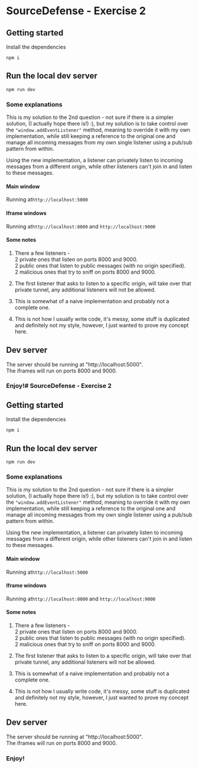# SourceDefense - Exercise 2

## Getting started

Install the dependencies

```
npm i
```

## Run the local dev server
```
npm run dev
```

### Some explanations
This is my solution to the 2nd question - not sure if there is a simpler solution, (I actually hope there is!) :), but my solution is to take control over the ```"window.addEventListener"``` method, meaning to override it with my own implementation, while still keeping a reference to the original one and manage all incoming messages from my own single listener using a pub/sub pattern from within.

Using the new implementation, a listener can privately listen to incoming messages from a different origin, while other listeners can't join in and listen to these messages.

#### Main window
Running at```http://localhost:5000```

#### Iframe windows
Running at```http://localhost:8000``` and ```http://localhost:9000```

#### Some notes
1. There a few listeners - \
2 private ones that listen on ports 8000 and 9000. \
2 public ones that listen to public messages (with no origin specified). \
2 malicious ones that try to sniff on ports 8000 and 9000.

2. The first listener that asks to listen to a specific origin, will take over that private tunnel, any additional listeners will not be allowed.

3. This is somewhat of a naive implementation and probably not a complete one.

4. This is not how I usually write code, it's messy, some stuff is duplicated and definitely not my style, however, I just wanted to prove my concept here.

## Dev server
The server should be running at "http://localhost:5000".\
The iframes will run on ports 8000 and 9000.

### Enjoy!# SourceDefense - Exercise 2

## Getting started

Install the dependencies

```
npm i
```

## Run the local dev server
```
npm run dev
```

### Some explanations
This is my solution to the 2nd question - not sure if there is a simpler solution, (I actually hope there is!) :), but my solution is to take control over the ```"window.addEventListener"``` method, meaning to override it with my own implementation, while still keeping a reference to the original one and manage all incoming messages from my own single listener using a pub/sub pattern from within.

Using the new implementation, a listener can privately listen to incoming messages from a different origin, while other listeners can't join in and listen to these messages.

#### Main window
Running at```http://localhost:5000```

#### Iframe windows
Running at```http://localhost:8000``` and ```http://localhost:9000```

#### Some notes
1. There a few listeners - \
2 private ones that listen on ports 8000 and 9000. \
2 public ones that listen to public messages (with no origin specified). \
2 malicious ones that try to sniff on ports 8000 and 9000.

2. The first listener that asks to listen to a specific origin, will take over that private tunnel, any additional listeners will not be allowed.

3. This is somewhat of a naive implementation and probably not a complete one.

4. This is not how I usually write code, it's messy, some stuff is duplicated and definitely not my style, however, I just wanted to prove my concept here.

## Dev server
The server should be running at "http://localhost:5000".\
The iframes will run on ports 8000 and 9000.

### Enjoy!